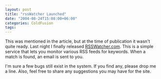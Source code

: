 ```yaml
---
layout: post
title: "rssWatcher Launched"
date: "2004-08-24T15:08:00+06:00"
categories: ColdFusion 
tags: 
---
```


This was mentioned in the article, but at the time of publication it wasn't quite ready. Last night I finally released <a href="http://www.rsswatcher.com">RSSWatcher.com</a>. This is a simple service that lets you monitor various RSS feeds for keywords. When a match is found, an email is sent to you.

I'm sure a few bugs still exist in the system. If you find any, please drop me a line. Also, feel free to share any suggestions you may have for the site.